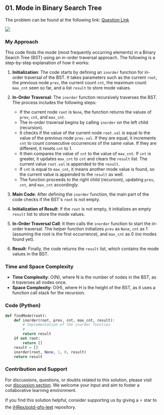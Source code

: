 
## 01. Mode in Binary Search Tree
The problem can be found at the following link: [Question Link](https://leetcode.com/problems/find-mode-in-binary-search-tree)

![](https://badgen.net/badge/Level/Easy/green)

### My Approach

This code finds the mode (most frequently occurring elements) in a Binary Search Tree (BST) using an in-order traversal approach. The following is a step-by-step explanation of how it works:

1. **Initialization**: The code starts by defining an `inorder` function for in-order traversal of the BST. It takes parameters such as the current `root`, the previous node `prev`, the current count `cnt`, the maximum count `max_cnt` seen so far, and a list `result` to store mode values.

2. **In-Order Traversal**: The `inorder` function recursively traverses the BST. The process includes the following steps:
   - If the current node `root` is `None`, the function returns the values of `prev`, `cnt`, and `max_cnt`.
   - The in-order traversal begins by calling `inorder` on the left child (recursion).
   - It checks if the value of the current node `root.val` is equal to the value of the previous node `prev.val`. If they are equal, it increments `cnt` to count consecutive occurrences of the same value. If they are different, it resets `cnt` to 1.
   - It then compares the value of `cnt` to the value of `max_cnt`. If `cnt` is greater, it updates `max_cnt` to `cnt` and clears the `result` list. The current value `root.val` is appended to the `result`.
   - If `cnt` is equal to `max_cnt`, it means another mode value is found, so the current value is appended to the `result` as well.
   - The function proceeds to the right child (recursion), updating `prev`, `cnt`, and `max_cnt` accordingly.

3. **Main Code**: After defining the `inorder` function, the main part of the code checks if the BST's `root` is not empty.

4. **Initialization of Result**: If the `root` is not empty, it initializes an empty `result` list to store the mode values.

5. **In-Order Traversal Call**: It then calls the `inorder` function to start the in-order traversal. The helper function initializes `prev` as `None`, `cnt` as 1 (assuming the root is the first occurrence), and `max_cnt` as 0 (no modes found yet).

6. **Result**: Finally, the code returns the `result` list, which contains the mode values in the BST.

### Time and Space Complexity

- **Time Complexity**: O(N), where N is the number of nodes in the BST, as it traverses all nodes once.
- **Space Complexity**: O(H), where H is the height of the BST, as it uses a function call stack for the recursion.

### Code (Python)
```python
def findMode(root):
    def inorder(root, prev, cnt, max_cnt, result):
        # Implementation of the inorder function
        # ...
        return result
    if not root:
        return []
    result = []
    inorder(root, None, 1, 0, result)
    return result
```

### Contribution and Support

For discussions, questions, or doubts related to this solution, please visit our [discussion section](https://github.com/iHRex/potd-gfg-leet/discussions). We welcome your input and aim to foster a collaborative learning environment.

If you find this solution helpful, consider supporting us by giving a ⭐ star to the [iHRex/potd-gfg-leet](https://github.com/iHRex/potd-gfg-leet) repository.


